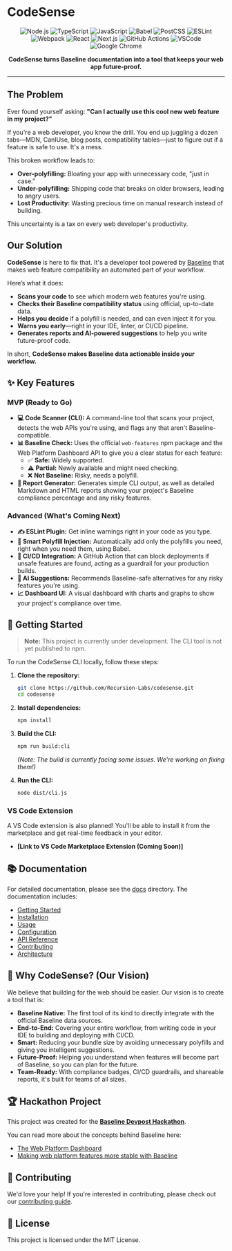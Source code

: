 # CodeSense

<p align="center">
  <img src="https://img.shields.io/badge/node.js-339933?style=for-the-badge&logo=nodedotjs&logoColor=white" alt="Node.js">
  <img src="https://img.shields.io/badge/typescript-3178C6?style=for-the-badge&logo=typescript&logoColor=white" alt="TypeScript">
  <img src="https://img.shields.io/badge/javascript-F7DF1E?style=for-the-badge&logo=javascript&logoColor=black" alt="JavaScript">
  <img src="https://img.shields.io/badge/babel-F9DC3E?style=for-the-badge&logo=babel&logoColor=black" alt="Babel">
  <img src="https://img.shields.io/badge/postcss-DD3A0A?style=for-the-badge&logo=postcss&logoColor=white" alt="PostCSS">
  <img src="https://img.shields.io/badge/eslint-4B32C3?style=for-the-badge&logo=eslint&logoColor=white" alt="ESLint">
  <img src="https://img.shields.io/badge/webpack-8DD6F9?style=for-the-badge&logo=webpack&logoColor=black" alt="Webpack">
  <img src="https://img.shields.io/badge/react-61DAFB?style=for-the-badge&logo=react&logoColor=black" alt="React">
  <img src="https://img.shields.io/badge/next.js-000000?style=for-the-badge&logo=nextdotjs&logoColor=white" alt="Next.js">
  <img src="https://img.shields.io/badge/github%20actions-2088FF?style=for-the-badge&logo=githubactions&logoColor=white" alt="GitHub Actions">
  <img src="https://img.shields.io/badge/visual%20studio%20code-007ACC?style=for-the-badge&logo=visualstudiocode&logoColor=white" alt="VSCode">
  <img src="https://img.shields.io/badge/google%20chrome-4285F4?style=for-the-badge&logo=googlechrome&logoColor=white" alt="Google Chrome">

</p>

<p align="center">
  <strong>CodeSense turns Baseline documentation into a tool that keeps your web app future-proof.</strong>
</p>

---

## The Problem

Ever found yourself asking: **"Can I actually use this cool new web feature in my project?"**

If you're a web developer, you know the drill. You end up juggling a dozen tabs—MDN, CanIUse, blog posts, compatibility tables—just to figure out if a feature is safe to use. It's a mess.

This broken workflow leads to:
*   **Over-polyfilling:** Bloating your app with unnecessary code, "just in case."
*   **Under-polyfilling:** Shipping code that breaks on older browsers, leading to angry users.
*   **Lost Productivity:** Wasting precious time on manual research instead of building.

This uncertainty is a tax on every web developer's productivity.

## Our Solution

**CodeSense** is here to fix that. It's a developer tool powered by [Baseline](https://web.dev/baseline) that makes web feature compatibility an automated part of your workflow.

Here’s what it does:
*   **Scans your code** to see which modern web features you're using.
*   **Checks their Baseline compatibility status** using official, up-to-date data.
*   **Helps you decide** if a polyfill is needed, and can even inject it for you.
*   **Warns you early**—right in your IDE, linter, or CI/CD pipeline.
*   **Generates reports and AI-powered suggestions** to help you write future-proof code.

In short, **CodeSense makes Baseline data actionable inside your workflow.**

## ✨ Key Features

### MVP (Ready to Go)
*   **💻 Code Scanner (CLI):** A command-line tool that scans your project, detects the web APIs you're using, and flags any that aren't Baseline-compatible.
*   **📊 Baseline Check:** Uses the official `web-features` npm package and the Web Platform Dashboard API to give you a clear status for each feature:
    *   ✅ **Safe:** Widely supported.
    *   ⚠️ **Partial:** Newly available and might need checking.
    *   ❌ **Not Baseline:** Risky, needs a polyfill.
*   **📄 Report Generator:** Generates simple CLI output, as well as detailed Markdown and HTML reports showing your project's Baseline compliance percentage and any risky features.

### Advanced (What's Coming Next)
*   **✍️ ESLint Plugin:** Get inline warnings right in your code as you type.
*   **💉 Smart Polyfill Injection:** Automatically add only the polyfills you need, right when you need them, using Babel.
*   **🚀 CI/CD Integration:** A GitHub Action that can block deployments if unsafe features are found, acting as a guardrail for your production builds.
*   **🤖 AI Suggestions:** Recommends Baseline-safe alternatives for any risky features you're using.
*   **📈 Dashboard UI:** A visual dashboard with charts and graphs to show your project's compliance over time.

## 🚀 Getting Started

> **Note:** This project is currently under development. The CLI tool is not yet published to npm.

To run the CodeSense CLI locally, follow these steps:

1.  **Clone the repository:**
    ```bash
    git clone https://github.com/Recursion-Labs/codesense.git
    cd codesense
    ```

2.  **Install dependencies:**
    ```bash
    npm install
    ```

3.  **Build the CLI:**
    ```bash
    npm run build:cli
    ```
    *(Note: The build is currently facing some issues. We're working on fixing them!)*

4.  **Run the CLI:**
    ```bash
    node dist/cli.js
    ```

### VS Code Extension
A VS Code extension is also planned! You'll be able to install it from the marketplace and get real-time feedback in your editor.
*   **[Link to VS Code Marketplace Extension (Coming Soon)]**

## 📚 Documentation

For detailed documentation, please see the [docs](./docs) directory. The documentation includes:

*   [Getting Started](./docs/getting-started.md)
*   [Installation](./docs/installation.md)
*   [Usage](./docs/usage.md)
*   [Configuration](./docs/configuration.md)
*   [API Reference](./docs/api-reference.md)
*   [Contributing](./docs/contributing.md)
*   [Architecture](./docs/architecture.md)

## 🌟 Why CodeSense? (Our Vision)

We believe that building for the web should be easier. Our vision is to create a tool that is:

*   **Baseline Native:** The first tool of its kind to directly integrate with the official Baseline data sources.
*   **End-to-End:** Covering your entire workflow, from writing code in your IDE to building and deploying with CI/CD.
*   **Smart:** Reducing your bundle size by avoiding unnecessary polyfills and giving you intelligent suggestions.
*   **Future-Proof:** Helping you understand when features will become part of Baseline, so you can plan for the future.
*   **Team-Ready:** With compliance badges, CI/CD guardrails, and shareable reports, it's built for teams of all sizes.

## 🏆 Hackathon Project

This project was created for the **[Baseline Devpost Hackathon](https://baseline.devpost.com/)**.

You can read more about the concepts behind Baseline here:
*   [The Web Platform Dashboard](https://web.dev/articles/web-platform-dashboard-baseline)
*   [Making web platform features more stable with Baseline](https://web.dev/articles/baseline-tools-web-features)

## 🤝 Contributing

We'd love your help! If you're interested in contributing, please check out our [contributing guide](./docs/contributing.md).

## 📄 License

This project is licensed under the MIT License.

